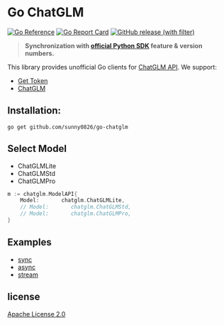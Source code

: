 # Go ChatGLM

[![Go Reference](https://pkg.go.dev/badge/github.com/sunny0826/go-chatglm.svg)](https://pkg.go.dev/github.com/sunny0826/go-chatglm)
[![Go Report Card](https://goreportcard.com/badge/github.com/sunny0826/go-chatglm)](https://goreportcard.com/report/github.com/sunny0826/go-chatglm)
[![GitHub release (with filter)](https://img.shields.io/github/v/release/sunny0826/go-chatglm?logo=go&link=https%3A%2F%2Fgithub.com%2Fsunny0826%2Fgo-chatglm%2Freleases)](https://github.com/sunny0826/go-chatglm/releases)

> **Synchronization with [official Python SDK](https://pypi.org/project/zhipuai/) feature & version numbers.**

This library provides unofficial Go clients for [ChatGLM API](https://open.bigmodel.cn/dev/api). We support:

- [Get Token](https://open.bigmodel.cn/usercenter/apikeys)
- [ChatGLM](https://open.bigmodel.cn)

## Installation:

```
go get github.com/sunny0826/go-chatglm
```

## Select Model

- ChatGLMLite
- ChatGLMStd
- ChatGLMPro

```go
m := chatglm.ModelAPI{
    Model:       chatglm.ChatGLMLite,
    // Model:       chatglm.ChatGLMStd,
    // Model:       chatglm.ChatGLMPro,
}
```

## Examples

- [sync](https://github.com/sunny0826/go-chatglm/tree/main/examples/sync)
- [async](https://github.com/sunny0826/go-chatglm/tree/main/examples/async)
- [stream](https://github.com/sunny0826/go-chatglm/tree/main/examples/stream)

## license

[Apache License 2.0](./LICENSE)
